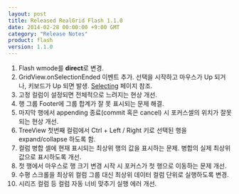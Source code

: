 ```yaml
---
layout: post
title: Released RealGrid Flash 1.1.0
date: 2014-02-28 00:00:00 +9:00 GMT
category: "Release Notes"
product: flash
version: 1.1.0
---
```


1. Flash wmode를 **direct**로 변경.
2. GridView.onSelectionEnded 이벤트 추가. 선택을 시작하고 마우스가 Up 되거나, 키보드가 Up 되면 발생. [Selecting](http://demo.realgrid.com/GridComponent/Selecting/) 페이지 참조.
3. 고정 컬럼이 설정되면 전체적으로 느려지는 현상 개선.
4. 행 그룹 Footer에 그룹 합계가 잘 못 표시되는 문제 해결.
5. 마지막 행에서 appending 종료(commit 혹은 cancel) 시 포커스셀의 위치가 잘못되는 현상 개선.
6. TreeView 첫번째 컬럼에서 Ctrl + Left / Right 키로 선택된 행을 expand/collapse 하도록 함.
7. 컬럼 병합 셀에 현재 표시되는 최상위 행의 값을 표시하는 문제. 병합의 실제 최상위 값으로 표시하도록 개선.
8. 첫 행에서 마우스로 행 크기 변경 시작 시 포커스가 첫 행으로 이동하는 문제 개선.
9. 수평 스크롤을 최상위 컬럼 그룹 대신 최상위 데이터 컬럼 단위로 실행하도록 변경.
10. 시리즈 컬럼 등 컬럼 자동 너비 맞추기 실행 에러 개선.
